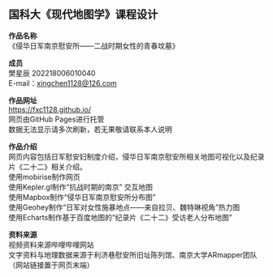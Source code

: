 国科大《现代地图学》课程设计
------------------------

**作品名称**  
《侵华日军南京慰安所——二战时期女性的青春坟墓》  

**成员**   
樊星辰 202218006010040  
E-mail：xingchen1128@126.com  

**作品网址**  
https://fxc1128.github.io/  
网页由GitHub Pages进行托管  
数据无法显示请多次刷新，若无果敬请联系本人说明  

**作品介绍**   
网页内容包括日军慰安妇制度介绍，侵华日军南京慰安所相关地图可视化以及纪录片《二十二》相关介绍。  
使用mobirise制作网页  
使用Kepler.gl制作“抗战时期的南京” 交互地图  
使用Mapbox制作“侵华日军南京慰安所分布图”  
使用Geohey制作“日军对女性施暴地点——来自拉贝、魏特琳视角”热力图  
使用Echarts制作基于百度地图的“纪录片《二十二》受访老人分布地图”  

**资料来源**   
视频资料来源哔哩哔哩网站  
文字资料与地理数据来源于利济巷慰安所旧址陈列馆、南京大学ARmapper团队（网站链接置于网页末端）




